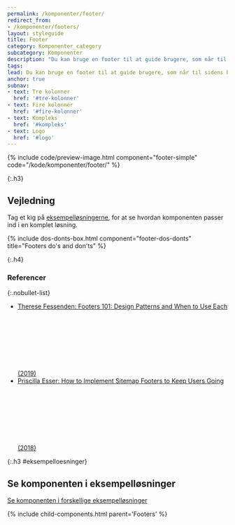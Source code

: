 ```yaml
---
permalink: /komponenter/footer/
redirect_from:
- /komponenter/footers/
layout: styleguide
title: Footer
category: Komponenter_category
subcategory: Komponenter
description: "Du kan bruge en footer til at guide brugere, som når til sidens bund videre."
tags: 
lead: Du kan bruge en footer til at guide brugere, som når til sidens bund videre.
anchor: true
subnav:
- text: Tre kolonner
  href: '#tre-kolonner'
- text: Fire kolonner
  href: '#fire-kolonner'
- text: Kompleks
  href: '#kompleks'
- text: Logo
  href: '#logo'
---
```


{% include code/preview-image.html component="footer-simple" code="/kode/komponenter/footer/" %}

{:.h3}
## Vejledning

Tag et kig på <a href="/eksempler/selvbetjeningsloesninger/">eksempelløsningerne</a>, for at se hvordan komponenten passer ind i en komplet løsning.

{% include dos-donts-box.html component="footer-dos-donts" title="Footers do's and don'ts" %}

{:.h4}
### Referencer

{:.nobullet-list}
- <a href="https://www.nngroup.com/articles/footer/" class="icon-link">Therese Fessenden: Footers 101: Design Patterns and When to Use Each (2019)<svg class="icon-svg" focusable="false" aria-hidden="true"><use xlink:href="#open-in-new"></use></svg></a>
- <a href="https://www.interaction-design.org/literature/article/how-to-implement-sitemap-footers-to-keep-users-going" class="icon-link">Priscilla Esser: How to Implement Sitemap Footers to Keep Users Going (2018)<svg class="icon-svg" focusable="false" aria-hidden="true"><use xlink:href="#open-in-new"></use></svg></a>

{:.h3 #eksempelloesninger}
## Se komponenten i eksempelløsninger

<a href="/eksempler/selvbetjeningsloesninger/">Se komponenten i forskellige eksempelløsninger</a>


{% include child-components.html parent='Footers' %}
